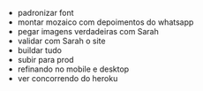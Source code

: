 - padronizar font
- montar mozaico com depoimentos do whatsapp
- pegar imagens verdadeiras com Sarah
- validar com Sarah o site
- buildar tudo
- subir para prod
- refinando no mobile e desktop
- ver concorrendo do heroku
